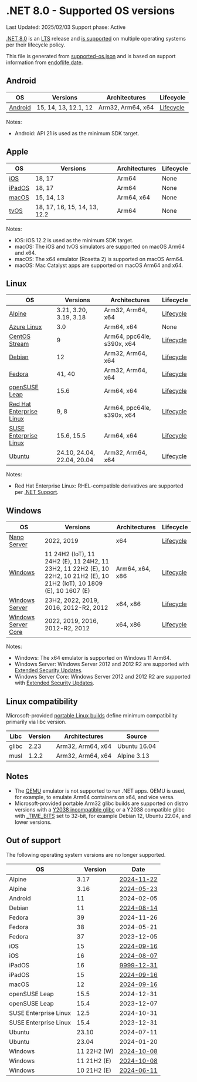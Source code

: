 # .NET 8.0 - Supported OS versions

Last Updated: 2025/02/03
Support phase: Active

[.NET 8.0](README.md) is an [LTS](../../release-policies.md) release and [is supported](../../support.md) on multiple operating systems per their lifecycle policy.

This file is generated from [supported-os.json](supported-os.json) and is based on support information from [endoflife.date](https://endoflife.date/).

## Android

| OS                            | Versions                    | Architectures         | Lifecycle            |
| ----------------------------- | --------------------------- | --------------------- | -------------------- |
| [Android][0]                  | 15, 14, 13, 12.1, 12        | Arm32, Arm64, x64     | [Lifecycle][1]       |

Notes:

* Android: API 21 is used as the minimum SDK target.

[0]: https://www.android.com/
[1]: https://support.google.com/android

## Apple

| OS                            | Versions                    | Architectures         | Lifecycle            |
| ----------------------------- | --------------------------- | --------------------- | -------------------- |
| [iOS][2]                      | 18, 17                      | Arm64                 | None                 |
| [iPadOS][3]                   | 18, 17                      | Arm64                 | None                 |
| [macOS][4]                    | 15, 14, 13                  | Arm64, x64            | None                 |
| [tvOS][5]                     | 18, 17, 16, 15, 14, 13, 12.2 | Arm64                | None                 |

Notes:

* iOS: iOS 12.2 is used as the minimum SDK target.
* macOS: The iOS and tvOS simulators are supported on macOS Arm64 and x64.
* macOS: The x64 emulator (Rosetta 2) is supported on macOS Arm64.
* macOS: Mac Catalyst apps are supported on macOS Arm64 and x64.

[2]: https://developer.apple.com/ios/
[3]: https://developer.apple.com/ipados/
[4]: https://developer.apple.com/macos/
[5]: https://developer.apple.com/tvos/

## Linux

| OS                            | Versions                    | Architectures         | Lifecycle            |
| ----------------------------- | --------------------------- | --------------------- | -------------------- |
| [Alpine][6]                   | 3.21, 3.20, 3.19, 3.18      | Arm32, Arm64, x64     | [Lifecycle][7]       |
| [Azure Linux][8]              | 3.0                         | Arm64, x64            | None                 |
| [CentOS Stream][9]            | 9                           | Arm64, ppc64le, s390x, x64 | [Lifecycle][10] |
| [Debian][11]                  | 12                          | Arm32, Arm64, x64     | [Lifecycle][12]      |
| [Fedora][13]                  | 41, 40                      | Arm32, Arm64, x64     | [Lifecycle][14]      |
| [openSUSE Leap][15]           | 15.6                        | Arm64, x64            | [Lifecycle][16]      |
| [Red Hat Enterprise Linux][17] | 9, 8                       | Arm64, ppc64le, s390x, x64 | [Lifecycle][18] |
| [SUSE Enterprise Linux][19]   | 15.6, 15.5                  | Arm64, x64            | [Lifecycle][20]      |
| [Ubuntu][21]                  | 24.10, 24.04, 22.04, 20.04  | Arm32, Arm64, x64     | [Lifecycle][22]      |

Notes:

* Red Hat Enterprise Linux: RHEL-compatible derivatives are supported per [.NET Support](../../support.md).

[6]: https://alpinelinux.org/
[7]: https://alpinelinux.org/releases/
[8]: https://github.com/microsoft/azurelinux
[9]: https://centos.org/
[10]: https://www.centos.org/cl-vs-cs/
[11]: https://www.debian.org/
[12]: https://wiki.debian.org/DebianReleases
[13]: https://fedoraproject.org/
[14]: https://fedoraproject.org/wiki/End_of_life
[15]: https://www.opensuse.org/
[16]: https://en.opensuse.org/Lifetime
[17]: https://access.redhat.com/
[18]: https://access.redhat.com/support/policy/updates/errata/
[19]: https://www.suse.com/
[20]: https://www.suse.com/lifecycle/
[21]: https://ubuntu.com/
[22]: https://wiki.ubuntu.com/Releases

## Windows

| OS                            | Versions                    | Architectures         | Lifecycle            |
| ----------------------------- | --------------------------- | --------------------- | -------------------- |
| [Nano Server][23]             | 2022, 2019                  | x64                   | [Lifecycle][24]      |
| [Windows][25]                 | 11 24H2 (IoT), 11 24H2 (E), 11 24H2, 11 23H2, 11 22H2 (E), 10 22H2, 10 21H2 (E), 10 21H2 (IoT), 10 1809 (E), 10 1607 (E) | Arm64, x64, x86 | [Lifecycle][26] |
| [Windows Server][27]          | 23H2, 2022, 2019, 2016, 2012-R2, 2012 | x64, x86    | [Lifecycle][24]      |
| [Windows Server Core][23]     | 2022, 2019, 2016, 2012-R2, 2012 | x64, x86          | [Lifecycle][24]      |

Notes:

* Windows: The x64 emulator is supported on Windows 11 Arm64.
* Windows Server: Windows Server 2012 and 2012 R2 are supported with [Extended Security Updates](https://learn.microsoft.com/windows-server/get-started/extended-security-updates-overview).
* Windows Server Core: Windows Server 2012 and 2012 R2 are supported with [Extended Security Updates](https://learn.microsoft.com/windows-server/get-started/extended-security-updates-overview).

[23]: https://learn.microsoft.com/virtualization/windowscontainers/manage-containers/container-base-images
[24]: https://learn.microsoft.com/windows-server/get-started/windows-server-release-info
[25]: https://www.microsoft.com/windows/
[26]: https://support.microsoft.com/help/13853/windows-lifecycle-fact-sheet
[27]: https://www.microsoft.com/windows-server

## Linux compatibility

Microsoft-provided [portable Linux builds](../../linux.md) define minimum compatibility primarily via libc version.

| Libc          | Version | Architectures         | Source       |
| ------------- | ------- | --------------------- | ------------ |
| glibc         | 2.23    | Arm32, Arm64, x64     | Ubuntu 16.04 |
| musl          | 1.2.2   | Arm32, Arm64, x64     | Alpine 3.13  |

## Notes

* The [QEMU](https://www.qemu.org/) emulator is not supported to run .NET apps. QEMU is used, for example, to emulate Arm64 containers on x64, and vice versa.
* Microsoft-provided portable Arm32 glibc builds are supported on distro versions with a [Y2038 incompatible glibc](https://github.com/dotnet/core/discussions/9285) or a Y2038 compatible glibc with [_TIME_BITS](https://www.gnu.org/software/libc/manual/html_node/Feature-Test-Macros.html) set to 32-bit, for example Debian 12, Ubuntu 22.04, and lower versions.

## Out of support

The following operating system versions are no longer supported.

| OS                    | Version       | Date                 |
| --------------------- | ------------- | -------------------- |
| Alpine                | 3.17          | [2024-11-22](https://alpinelinux.org/posts/Alpine-3.17.10-3.18.9-3.19.4-3.20.3-released.html) |
| Alpine                | 3.16          | [2024-05-23](https://alpinelinux.org/posts/Alpine-3.16.9-3.17.7-3.18.6-released.html) |
| Android               | 11            | 2024-02-05           |
| Debian                | 11            | [2024-08-14](https://lists.debian.org/debian-release/2024/06/msg00700.html) |
| Fedora                | 39            | 2024-11-26           |
| Fedora                | 38            | 2024-05-21           |
| Fedora                | 37            | 2023-12-05           |
| iOS                   | 15            | [2024-09-16](https://support.apple.com/HT212788) |
| iOS                   | 16            | [2024-08-07](https://support.apple.com/HT213407) |
| iPadOS                | 16            | [9999-12-31](https://developer.apple.com/documentation/ios-ipados-release-notes/ipados-16-release-notes) |
| iPadOS                | 15            | [2024-09-16](https://developer.apple.com/documentation/ios-ipados-release-notes/ios-ipados-15-release-notes) |
| macOS                 | 12            | [2024-09-16](https://support.apple.com/HT212585) |
| openSUSE Leap         | 15.5          | 2024-12-31           |
| openSUSE Leap         | 15.4          | 2023-12-07           |
| SUSE Enterprise Linux | 12.5          | 2024-10-31           |
| SUSE Enterprise Linux | 15.4          | 2023-12-31           |
| Ubuntu                | 23.10         | 2024-07-11           |
| Ubuntu                | 23.04         | 2024-01-20           |
| Windows               | 11 22H2 (W)   | [2024-10-08](https://learn.microsoft.com/windows/release-health/windows11-release-information) |
| Windows               | 11 21H2 (E)   | [2024-10-08](https://learn.microsoft.com/windows/release-health/windows11-release-information) |
| Windows               | 10 21H2 (E)   | [2024-06-11](https://learn.microsoft.com/lifecycle/products/windows-10-enterprise-and-education) |
